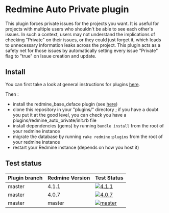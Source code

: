Redmine Auto Private plugin
===========================

This plugin forces private issues for the projects you want. It is useful for projects with
multiple users who shouldn't be able to see each other's issues. In such a context, users
may not understand the implications of checking "Private" on their issues, or they could
just forget it, which leads to unnecessary information leaks across the project. This plugin
acts as a safety net for those issues by automatically setting every issue "Private" flag
to "true" on Issue creation and update.

Install
-------

You can first take a look at general instructions for plugins [here](http://www.redmine.org/wiki/redmine/Plugins).

Then :
* install the redmine_base_deface plugin (see [here](https://github.com/jbbarth/redmine_base_deface))
* clone this repository in your "plugins/" directory ; if you have a doubt you put it at the good level, you can check you have a plugins/redmine_auto_private/init.rb file
* install dependencies (gems) by running `bundle install` from the root of your redmine instance
* migrate the database by running `rake redmine:plugins` from the root of your redmine instance
* restart your Redmine instance (depends on how you host it)

## Test status

|Plugin branch| Redmine Version   | Test Status      |
|-------------|-------------------|------------------|
|master       | 4.1.1             | [![4.1.1][1]][5] |  
|master       | 4.0.7             | [![4.0.7][2]][5] |
|master       | master            | [![master][3]][5]|

[1]: https://github.com/nanego/redmine_auto_private/actions/workflows/4_0_7.yml/badge.svg
[2]: https://github.com/nanego/redmine_auto_private/actions/workflows/4_1_1.yml/badge.svg
[3]: https://github.com/nanego/redmine_auto_private/actions/workflows/master.yml/badge.svg
[5]: https://github.com/nanego/redmine_auto_private/actions
